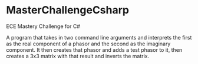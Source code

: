 # MasterChallengeCsharp
ECE Mastery Challenge for C#

A program that takes in two command line arguments and interprets the first as the real component of a phasor and the second
as the imaginary component. It then creates that phasor and adds a test phasor to it, then creates a 3x3 matrix with that result
and inverts the matrix.
